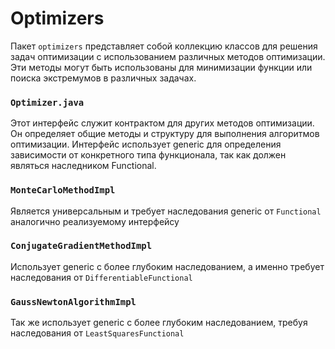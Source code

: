 # Optimizers

Пакет `optimizers` представляет собой коллекцию классов для решения задач оптимизации с использованием различных методов оптимизации. Эти методы могут быть использованы для минимизации функции или поиска экстремумов в различных задачах.

### `Optimizer.java` 
Этот интерфейс служит контрактом для других методов оптимизации.
Он определяет общие методы и структуру для выполнения алгоритмов оптимизации.
Интерфейс использует generic для определения зависимости от конкретного типа функционала, так как должен являться наследником Functional.

### `MonteCarloMethodImpl`
Является универсальным и требует наследования generic от `Functional` аналогично реализуемому интерфейсу

### `ConjugateGradientMethodImpl`
Использует generic с более глубоким наследованием, а именно требует наследования от `DifferentiableFunctional`

### `GaussNewtonAlgorithmImpl`
Так же использует generic с более глубоким наследованием, требуя наследования от `LeastSquaresFunctional`
